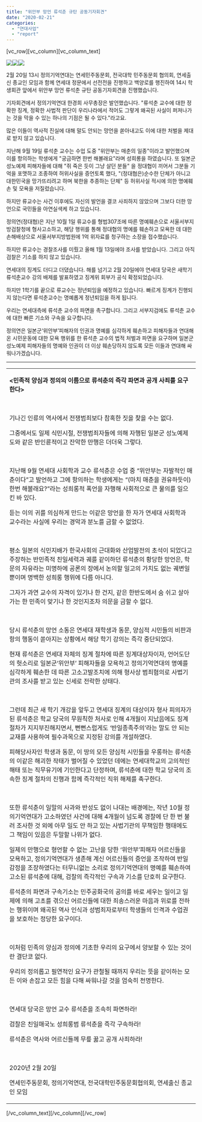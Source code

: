 ```yaml
---
title: "위안부 망언 류석춘 규탄 공동기자회견"
date: "2020-02-21"
categories: 
  - "연대사업"
  - "report"
---
```


\[vc\_row\]\[vc\_column\]\[vc\_column\_text\]

![](https://womenandwar.net/kr/wp-content/uploads/2020/02/photo_2020-02-20_14-17-52.jpg)![](https://womenandwar.net/kr/wp-content/uploads/2020/02/photo_2020-02-20_14-18-03.jpg)![](https://womenandwar.net/kr/wp-content/uploads/2020/02/photo_2020-02-20_16-23-39.jpg)

2월 20일 13시 정의기억연대는 연세민주동문회, 전국대학 민주동문회 협의회, 연세출신 종교인 모임과 함께 연세대 정문에서 선전전을 진행하고 백양로를 행진하여 14시 학생회관 앞에서 위안부 망언 류석춘 규탄 공동기자회견을 진행했습니다.

기자회견에서 정의기억연대 한경희 사무총장은 발언했습니다. "류석춘 교수에 대한 정확한 징계, 정확한 사법적 판단이 우리나라에서 적어도 그렇게 왜곡된 사실이 퍼져나가는 것을 막을 수 있는 하나의 기점은 될 수 있다."라고요.

많은 이들이 역사적 진실에 대해 말도 안되는 망언을 쏟아내고도 이에 대한 처벌을 제대로 받지 않고 있습니다.

지난해 9월 19일 류석춘 교수는 수업 도중 "위안부는 매춘의 일종"이라고 발언했으며 이를 항의하는 학생에게 "궁금하면 한번 해볼래요"라며 성희롱을 하였습니다. 또 일본군성노예제 피해자들에 대해 "쥐 죽은 듯이 그냥 살던 분들" 을 정대협이 끼어서 그분들 기억을 포맷하고 조종하여 허위사실을 증언토록 했다, "(정대협은)순수한 단체가 아니고 대한민국을 망가뜨리려고 하며 북한을 추종하는 단체" 등 허위사실 적시에 의한 명예훼손 및 모욕을 저질렀습니다.

하지만 류교수는 사건 이후에도 자신의 발언을 결코 사죄하지 않았으며 그보다 더한 망언으로 국민들을 아연실색케 하고 있습니다.

정의연(정대협)은 지난 10월 1일 류교수를 형법307조에 따른 명예훼손으로 서울서부지방검찰청에 형사고소하고, 해당 행위를 통해 정대협의 명예를 훼손하고 모욕한 데 대한 손해배상으로 서울서부지방법원에 1억 위자료를 청구하는 소장을 접수했습니다.

하지만 류교수는 경찰조사를 미뤘고 올해 1월 13일에야 조사를 받았습니다. 그리고 아직 검찰은 기소를 하지 않고 있습니다.

연세대의 징계도 더디고 더뎠습니다. 해를 넘기고 2월 20일에야 연세대 당국은 새학기 류석춘교수 강의 배제를 발표하였고 징계위 회부가 공식 확정되었습니다.

하지만 1학기를 끝으로 류교수는 정년퇴임을 예정하고 있습니다. 빠르게 징계가 진행되지 않는다면 류석춘교수는 명예롭게 정년퇴임을 하게 됩니다.

우리는 연세대측에 류석춘 교수의 파면을 촉구합니다. 그리고 서부지검에도 류석춘 교수에 대한 빠른 기소와 구속을 요구합니다.

정의연은 일본군‘위안부’피해자의 인권과 명예를 심각하게 훼손하고 피해자들과 연대해 온 시민운동에 대한 모욕 행위를 한 류석춘 교수의 법적 처벌과 파면을 요구하며 일본군성노예제 피해자들의 명예와 인권이 더 이상 훼손당하지 않도록 모든 이들과 연대해 싸워나가겠습니다.

* * *

<table class="table_sub_read" cellspacing="0"><tbody><tr><td class="td_sub_read_contents"><div id="textinput"><p><strong><span class="bold">&lt;민족적 양심과 정의의 이름으로 류석춘의 즉각 파면과 공개 사죄를 요구한다&gt;</span></strong></p><p>&nbsp;</p><p>기나긴 인류의 역사에서 전쟁범죄보다 참혹한 짓을 찾을 수는 없다.</p><p>그중에서도 일제 식민시절, 전쟁범죄자들에 의해 자행된 일본군 성노예제도와 같은 반인륜적이고 잔악한 만행은 더더욱 그렇다.</p><p>&nbsp;</p><p>지난해 9월 연세대 사회학과 교수 류석춘은 수업 중 “위안부는 자발적인 매춘이다”고 발언하고 그에 항의하는 학생에게는 “(마치 매춘을 권유하듯이)한번 해볼래요?”라는 성희롱적 폭언을 자행해 사회적으로 큰 물의를 일으킨 바 있다.</p><p>듣는 이의 귀를 의심하게 만드는 이같은 망언을 한 자가 연세대 사회학과 교수라는 사실에 우리는 경악과 분노를 금할 수 없었다.</p><p>&nbsp;</p><p>평소 일본의 식민지배가 한국사회의 근대화와 산업발전의 초석이 되었다고 주장하는 반민족적 친일세력과 궤를 같이하던 류석춘의 황당한 망언은, 학문의 자유라는 미명하에 공론의 장에서 논의할 일고의 가치도 없는 궤변일 뿐이며 명백한 성희롱 행위에 다름 아니다.</p><p>그자가 과연 교수의 자격이 있기나 한 건지, 같은 한반도에서 숨 쉬고 살아가는 한 민족이 맞기나 한 것인지조차 의문을 금할 수 없다.</p><p>&nbsp;</p><p>당시 류석춘의 망언 소동은 연세대 재학생과 동문, 양심적 시민들의 비판과 항의 행동이 쏟아지는 상황에서 해당 학기 강의는 즉각 중단되었다.</p><p>현재 류석춘은 연세대 자체의 징계 절차에 따른 징계대상자이자, 언어도단의 헛소리로 일본군‘위안부’ 피해자들을 모욕하고 정의기억연대의 명예를 심각하게 훼손한 데 따른 고소고발조치에 의해 형사상 범죄혐의로 사법기관의 조사를 받고 있는 신세로 전락한 상태다.</p><p>&nbsp;</p><p>그런데 최근 새 학기 개강을 앞두고 연세대 징계의 대상이자 형사 피의자가 된 류석춘은 학교 당국의 무원칙한 처사로 인해 4개월이 지났음에도 징계 절차가 지지부진해지면서, 뻔뻔스럽게도 ‘반일종족주의’라는 말도 안 되는 교재를 사용하여 필수과목으로 지정된 강의를 개설하였다.</p><p>피해당사자인 학생과 동문, 이 땅의 모든 양심적 시민들을 우롱하는 류석춘의 이같은 해괴한 작태가 벌어질 수 있었던 데에는 연세대학교의 고의적인 해태 또는 직무유기에 기인한다고 단정하며, 류석춘에 대한 학교 당국의 조속한 징계 절차의 진행과 함께 즉각적인 직위 해제를 촉구한다.</p><p>&nbsp;</p><p>또한 류석춘이 일말의 사과와 반성도 없이 나대는 배경에는, 작년 10월 정의기억연대가 고소하였던 사건에 대해 4개월이 넘도록 경찰에 단 한 번 불러 조사한 것 외에 아무 일도 안 하고 있는 사법기관의 무책임한 행태에도 그 책임이 있음은 두말할 나위가 없다.</p><p>일제의 만행으로 형언할 수 없는 고난을 당한 ‘위안부’피해자 어르신들을 모욕하고, 정의기억연대가 생존해 계신 어르신들의 증언을 조작하여 반일감정을 조장하였다는 터무니없는 소리로 정의기억연대의 명예를 훼손하여 고소된 류석춘에 대해, 검찰의 즉각적인 구속과 기소를 단호히 요구한다.</p><p>류석춘의 파면과 구속기소는 민주공화국의 공의를 바로 세우는 일이고 일제에 의해 고초를 겪으신 어르신들에 대한 죄송스러운 마음과 위로를 전하는 행위이며 왜곡된 역사 인식과 성범죄자로부터 학생들의 인격과 수업권을 보호하는 정당한 요구이다.</p><p>&nbsp;</p><p>이처럼 민족의 양심과 정의에 기초한 우리의 요구에서 양보할 수 있는 것이란 결단코 없다.</p><p>우리의 정의롭고 필연적인 요구가 관철될 때까지 우리는 뜻을 같이하는 모든 이와 손잡고 모든 힘을 다해 싸워나갈 것을 엄숙히 천명한다.</p><p>&nbsp;</p><p>연세대 당국은 망언 교수 류석춘을 조속히 파면하라!</p><p>검찰은 친일매국노 성희롱범 류석춘을 즉각 구속하라!</p><p>류석춘은 역사와 어르신들께 무릎 꿇고 공개 사죄하라!</p><p>&nbsp;</p><p>2020년 2월 20일</p><p>연세민주동문회, 정의기억연대, 전국대학민주동문회협의회, 연세출신 종교인 모임</p></div></td></tr></tbody></table>

\[/vc\_column\_text\]\[/vc\_column\]\[/vc\_row\]
